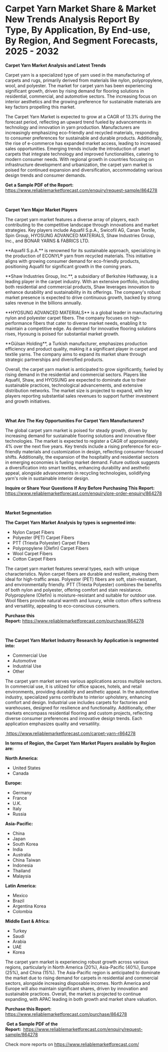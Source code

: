 <p><h1>Carpet Yarn Market Share & Market New Trends Analysis Report By Type, By Application, By End-use, By Region, And Segment Forecasts, 2025 - 2032</h1></p><p><strong>Carpet Yarn Market Analysis and Latest Trends</strong></p>
<p><p>Carpet yarn is a specialized type of yarn used in the manufacturing of carpets and rugs, primarily derived from materials like nylon, polypropylene, wool, and polyester. The market for carpet yarn has been experiencing significant growth, driven by rising demand for flooring solutions in residential, commercial, and automotive sectors. The increasing focus on interior aesthetics and the growing preference for sustainable materials are key factors propelling this market.</p><p>The Carpet Yarn Market is expected to grow at a CAGR of 13.3% during the forecast period, reflecting an upward trend fueled by advancements in technology and innovation in yarn production. Manufacturers are increasingly emphasizing eco-friendly and recycled materials, responding to consumer preferences for sustainable and durable products. Additionally, the rise of e-commerce has expanded market access, leading to increased sales opportunities. Emerging trends include the introduction of smart carpets that integrate technology and improved functionalities, catering to modern consumer needs. With regional growth in countries focusing on infrastructure development and urbanization, the carpet yarn market is poised for continued expansion and diversification, accommodating various design trends and consumer demands.</p></p>
<p><strong>Get a Sample PDF of the Report:&nbsp;</strong> <a href="https://www.reliablemarketforecast.com/enquiry/request-sample/864278?utm_campaign=1888&utm_medium=2&utm_source=Github&utm_content=ia&utm_term=08022025&utm_id=carpet-yarn">https://www.reliablemarketforecast.com/enquiry/request-sample/864278</a></p>
<p>&nbsp;</p>
<p><strong>Carpet Yarn Major Market Players</strong></p>
<p><p>The carpet yarn market features a diverse array of players, each contributing to the competitive landscape through innovations and market strategies. Key players include Aquafil S.p.A., Swicofil AG, Canan Textile, Spin Group, HYOSUNG ADVANCED MATERIALS, Shaw Industries Group, Inc., and BONAR YARNS & FABRICS LTD.</p><p>**Aquafil S.p.A.** is renowned for its sustainable approach, specializing in the production of ECONYL® yarn from recycled materials. This initiative aligns with growing consumer demand for eco-friendly products, positioning Aquafil for significant growth in the coming years.</p><p>**Shaw Industries Group, Inc.**, a subsidiary of Berkshire Hathaway, is a leading player in the carpet industry. With an extensive portfolio, including both residential and commercial products, Shaw leverages innovation to enhance durability and sustainability in its offerings. The company's robust market presence is expected to drive continuous growth, backed by strong sales revenue in the billions annually.</p><p>**HYOSUNG ADVANCED MATERIALS** is a global leader in manufacturing nylon and polyester carpet fibers. The company focuses on high-performance fibers that cater to diverse market needs, enabling it to maintain a competitive edge. As demand for innovative flooring solutions rises, Hyosung is poised for substantial market growth.</p><p>**Gülsan Holding**, a Turkish manufacturer, emphasizes production efficiency and product quality, making it a significant player in carpet and textile yarns. The company aims to expand its market share through strategic partnerships and diversified products.</p><p>Overall, the carpet yarn market is anticipated to grow significantly, fueled by rising demand in the residential and commercial sectors. Players like Aquafil, Shaw, and HYOSUNG are expected to dominate due to their sustainable practices, technological advancements, and extensive distribution networks. The market size is projected to expand, with key players reporting substantial sales revenues to support further investment and growth initiatives.</p></p>
<p>&nbsp;</p>
<p><strong>What Are The Key Opportunities For Carpet Yarn Manufacturers?</strong></p>
<p><p>The global carpet yarn market is poised for steady growth, driven by increasing demand for sustainable flooring solutions and innovative fiber technologies. The market is expected to register a CAGR of approximately 4% over the next five years. Key trends include a rising preference for eco-friendly materials and customization in design, reflecting consumer-focused shifts. Additionally, the expansion of the hospitality and residential sectors in emerging economies is fueling market demand. Future outlook suggests a diversification into smart textiles, enhancing durability and aesthetic appeal, alongside advancements in recycling technologies, solidifying yarn's role in sustainable interior design.</p></p>
<p><strong>Inquire or Share Your Questions If Any Before Purchasing This Report:</strong> <a href="https://www.reliablemarketforecast.com/enquiry/pre-order-enquiry/864278?utm_campaign=1888&utm_medium=2&utm_source=Github&utm_content=ia&utm_term=08022025&utm_id=carpet-yarn">https://www.reliablemarketforecast.com/enquiry/pre-order-enquiry/864278</a></p>
<p>&nbsp;</p>
<p><strong>Market Segmentation</strong></p>
<p><strong>The Carpet Yarn Market Analysis by types is segmented into:</strong></p>
<p><ul><li>Nylon Carpet Fibers</li><li>Polyester (PET) Carpet Fibers</li><li>PTT (Triexta Polyester) Carpet Fibers</li><li>Polypropylene (Olefin) Carpet Fibers</li><li>Wool Carpet Fibers</li><li>Cotton Carpet Fibers</li></ul></p>
<p><p>The carpet yarn market features several types, each with unique characteristics. Nylon carpet fibers are durable and resilient, making them ideal for high-traffic areas. Polyester (PET) fibers are soft, stain-resistant, and environmentally friendly. PTT (Triexta Polyester) combines the benefits of both nylon and polyester, offering comfort and stain resistance. Polypropylene (Olefin) is moisture-resistant and suitable for outdoor use. Wool fibers provide natural warmth and luxury, while cotton offers softness and versatility, appealing to eco-conscious consumers.</p></p>
<p><strong>Purchase this Report:&nbsp;</strong><a href="https://www.reliablemarketforecast.com/purchase/864278?utm_campaign=1888&utm_medium=2&utm_source=Github&utm_content=ia&utm_term=08022025&utm_id=carpet-yarn">https://www.reliablemarketforecast.com/purchase/864278</a></p>
<p>&nbsp;</p>
<p><strong>The Carpet Yarn Market Industry Research by Application is segmented into:</strong></p>
<p><ul><li>Commercial Use</li><li>Automotive</li><li>Industrial Use</li><li>Other</li></ul></p>
<p><p>The carpet yarn market serves various applications across multiple sectors. In commercial use, it is utilized for office spaces, hotels, and retail environments, providing durability and aesthetic appeal. In the automotive industry, specialized yarns contribute to interior upholstery, enhancing comfort and design. Industrial use includes carpets for factories and warehouses, designed for resilience and functionality. Additionally, other markets encompass residential flooring and custom projects, reflecting diverse consumer preferences and innovative design trends. Each application emphasizes quality and versatility.</p></p>
<p><a href="https://www.reliablemarketforecast.com/carpet-yarn-r864278?utm_campaign=1888&utm_medium=2&utm_source=Github&utm_content=ia&utm_term=08022025&utm_id=carpet-yarn">&nbsp;https://www.reliablemarketforecast.com/carpet-yarn-r864278</a></p>
<p><strong>In terms of Region, the Carpet Yarn Market Players available by Region are:</strong></p>
<p>
    <p> <strong> North America: </strong>
        <ul>
            <li>United States</li>
            <li>Canada</li>
        </ul>
        </p> 
    <p> <strong> Europe: </strong>
        <ul>
            <li>Germany</li>
            <li>France</li>
            <li>U.K.</li>
            <li>Italy</li>
            <li>Russia</li>
        </ul>
        </p> 
    <p> <strong> Asia-Pacific: </strong>
        <ul>
            <li>China</li>
            <li>Japan</li>
            <li>South Korea</li>
            <li>India</li>
            <li>Australia</li>
            <li>China Taiwan</li>
            <li>Indonesia</li>
            <li>Thailand</li>
            <li>Malaysia</li>
        </ul>
        </p> 
    <p> <strong> Latin America: </strong>
        <ul>
            <li>Mexico</li>
            <li>Brazil</li>
            <li>Argentina Korea</li>
            <li>Colombia</li>
        </ul>
        </p> 
    <p> <strong> Middle East & Africa: </strong>
        <ul>
            <li>Turkey</li>
            <li>Saudi</li>
            <li>Arabia</li>
            <li>UAE</li>
            <li>Korea</li>
        </ul>
    </p>
    </p>
<p><p>The carpet yarn market is experiencing robust growth across various regions, particularly in North America (20%), Asia-Pacific (40%), Europe (25%), and China (15%). The Asia-Pacific region is anticipated to dominate the market due to rising demand for carpets in residential and commercial sectors, alongside increasing disposable incomes. North America and Europe will also maintain significant shares, driven by innovation and sustainable practices. Overall, the market is projected to continue expanding, with APAC leading in both growth and market share valuation.</p></p>
<p><strong>Purchase this Report: </strong><a href="https://www.reliablemarketforecast.com/purchase/864278?utm_campaign=1888&utm_medium=2&utm_source=Github&utm_content=ia&utm_term=08022025&utm_id=carpet-yarn">https://www.reliablemarketforecast.com/purchase/864278</a></p>
<p>&nbsp;<strong>Get a Sample PDF of the Report:&nbsp;&nbsp;</strong><a href="https://www.reliablemarketforecast.com/enquiry/request-sample/864278?utm_campaign=1888&utm_medium=2&utm_source=Github&utm_content=ia&utm_term=08022025&utm_id=carpet-yarn">https://www.reliablemarketforecast.com/enquiry/request-sample/864278</a></p>
<p><strong></strong></p>
<p>Check more reports on <a href="https://www.reliablemarketforecast.com/?utm_campaign=1888&utm_medium=2&utm_source=Github&utm_content=ia&utm_term=08022025&utm_id=carpet-yarn">https://www.reliablemarketforecast.com/</a></p>